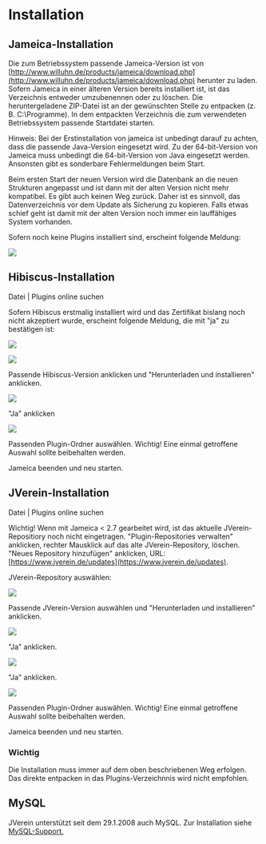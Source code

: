 # Installation

## Jameica-Installation

Die zum Betriebssystem passende Jameica-Version ist von [http://www.willuhn.de/products/jameica/download.php](http://www.willuhn.de/products/jameica/download.php) herunter zu laden. Sofern Jameica in einer älteren Version bereits installiert ist, ist das Verzeichnis entweder umzubenennen oder zu löschen. Die heruntergeladene ZIP-Datei ist an der gewünschten Stelle zu entpacken \(z. B. C:\Programme\). In dem entpackten Verzeichnis die zum verwendeten Betriebssystem passende Startdatei starten.

Hinweis: Bei der Erstinstallation von jameica ist unbedingt darauf zu achten, dass die passende Java-Version eingesetzt wird. Zu der 64-bit-Version von Jameica muss unbedingt die 64-bit-Version von Java eingesetzt werden. Ansonsten gibt es sonderbare Fehlermeldungen beim Start.

Beim ersten Start der neuen Version wird die Datenbank an die neuen Strukturen angepasst und ist dann mit der alten Version nicht mehr kompatibel. Es gibt auch keinen Weg zurück. Daher ist es sinnvoll, das Datenverzeichnis vor dem Update als Sicherung zu kopieren. Falls etwas schief geht ist damit mit der alten Version noch immer ein lauffähiges System vorhanden.

Sofern noch keine Plugins installiert sind, erscheint folgende Meldung:

![](../.gitbook/assets/install1.png)

## Hibiscus-Installation

Datei \| Plugins online suchen

Sofern Hibiscus erstmalig installiert wird und das Zertifikat bislang noch nicht akzeptiert wurde, erscheint folgende Meldung, die mit "ja" zu bestätigen ist:

![](../.gitbook/assets/install2.png)

![](../.gitbook/assets/install3.png)

Passende Hibiscus-Version anklicken und "Herunterladen und installieren" anklicken.

![](../.gitbook/assets/install4.png)

"Ja" anklicken

![](../.gitbook/assets/install5.png)

Passenden Plugin-Ordner auswählen. Wichtig! Eine einmal getroffene Auswahl sollte beibehalten werden.

Jameica beenden und neu starten.

## JVerein-Installation

Datei \| Plugins online suchen

Wichtig! Wenn mit Jameica &lt; 2.7 gearbeitet wird, ist das aktuelle JVerein-Repositiory noch nicht eingetragen. "Plugin-Repositories verwalten" anklicken, rechter Mausklick auf das alte JVerein-Repository, löschen. "Neues Repository hinzufügen" anklicken, URL: [https://www.jverein.de/updates](https://www.jverein.de/updates).

JVerein-Repository auswählen:

![](../.gitbook/assets/install6.png)

Passende JVerein-Version auswählen und "Herunterladen und installieren" anklicken.

![](../.gitbook/assets/install7.png)

"Ja" anklicken.

![](../.gitbook/assets/install8.png)

"Ja" anklicken.

![](../.gitbook/assets/install9.png)

Passenden Plugin-Ordner auswählen. Wichtig! Eine einmal getroffene Auswahl sollte beibehalten werden.

Jameica beenden und neu starten.

### Wichtig

Die Installation muss immer auf dem oben beschriebenen Weg erfolgen. Das direkte entpacken in das Plugins-Verzeichnnis wird nicht empfohlen.

## MySQL

JVerein unterstützt seit dem 29.1.2008 auch MySQL. Zur Installation siehe [MySQL-Support.](mysql-support.md)

